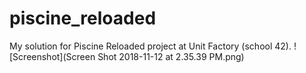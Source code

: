 # piscine_reloaded
My solution for Piscine Reloaded project at Unit Factory (school 42).
![Screenshot](Screen Shot 2018-11-12 at 2.35.39 PM.png)
